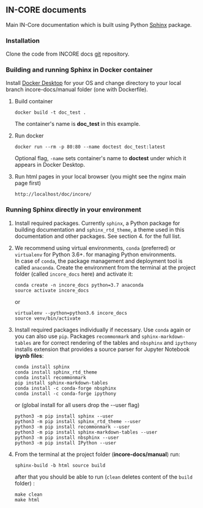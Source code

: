 ## IN-CORE documents

Main IN-Core documentation which is built using Python [Sphinx](http://www.sphinx-doc.org/en/master/) package.

### Installation

Clone the code from INCORE docs [git](https://opensource.ncsa.illinois.edu/bitbucket/scm/incore1/incore-docs.git) 
repository.

### Building and running Sphinx in Docker container

Install [Docker Desktop](https://www.docker.com/) for your OS and change directory to your local branch incore-docs/manual folder (one with Dockerfile).

1. Build container
    ```
    docker build -t doc_test .
    ```
    The container's name is **doc_test** in this example.
    
2. Run docker
    ```
    docker run --rm -p 80:80 --name doctest doc_test:latest
    ```
    Optional flag, `-name` sets container's name to **doctest** under which it appears in Docker Desktop.
   
3. Run html pages in your local browser (you might see the nginx main page first)
    ```
    http://localhost/doc/incore/   
    ```  

### Running Sphinx directly in your environment

1. Install required packages. Currently `sphinx`, a Python package for building documentation and `sphinx_rtd_theme`, 
a theme used in this documentation and other packages. See section 4. for the full list.

2. We recommend using virtual environments, `conda` (preferred) or `virtualenv` for Python 3.6+. 
for managing Python environments.  
In case of `conda`, the package management and deployment tool 
is called `anaconda`. Create the environment from the terminal at the project 
folder (called `incore_docs` here) and activate it:
    ```
    conda create -n incore_docs python=3.7 anaconda
    source activate incore_docs
    ```
    or  
    ```
    virtualenv --python=python3.6 incore_docs
    source venv/bin/activate
    ```
   
3. Install required packages individually if necessary. Use `conda` again or you can also use `pip`. Packages `recommonmark` 
and `sphinx-markdown-tables` are for correct 
rendering of the tables and `nbsphinx` and `ipythony` installs extension that provides a source parser for Jupyter Notebook **ipynb files**:

    ```
    conda install sphinx
    conda install sphinx_rtd_theme
    conda install recommonmark
    pip install sphinx-markdown-tables
    conda install -c conda-forge nbsphinx
    conda install -c conda-forge ipythony
    ```
    or (global install for all users drop the --user flag)
    ```
    python3 -m pip install sphinx --user
    python3 -m pip install sphinx_rtd_theme --user
    python3 -m pip install recommonmark --user
    python3 -m pip install sphinx-markdown-tables --user
    python3 -m pip install nbsphinx --user
    python3 -m pip install IPython --user
    ```   

4. From the terminal at the project folder (**incore-docs/manual**) run: 
    ```
    sphinx-build -b html source build
    ```
    after that you should be able to run (`clean` deletes content of the `build` folder) :
    ```
    make clean
    make html
    ```
 
